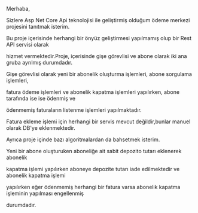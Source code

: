 Merhaba,

Sizlere Asp Net Core Api teknolojisi ile geliştirmiş olduğum ödeme merkezi projesini tanıtmak isterim.

Bu proje içerisinde herhangi bir önyüz geliştirmesi yapılmamış olup bir Rest API servisi olarak

hizmet vermektedir.Proje, içerisinde gişe görevlisi ve abone olarak iki ana gruba ayrılmış durumdadır.

Gişe görevlisi olarak yeni bir abonelik oluşturma işlemleri, abone sorgulama işlemleri,

fatura ödeme işlemleri ve abonelik kapatma işlemleri yapılırken, abone tarafında ise ise ödenmiş ve 

ödenmemiş faturaların listenme işlemleri yapılmaktadır. 

Fatura ekleme işlemi için herhangi bir servis mevcut değildir,bunlar manuel olarak DB'ye eklenmektedir.

Ayrıca proje içinde bazı algoritmalardan da bahsetmek isterim.

Yeni bir abone oluşturuken aboneliğe ait sabit depozito tutarı eklenerek abonelik 

kapatma işlemi yapılırken aboneye depozite tutarı iade edilmektedir ve abonelik kapatma işlemi 

yapılırken eğer ödenmemiş herhangi bir fatura varsa abonelik kapatma işleminin yapılması engellenmiş

durumdadır.

